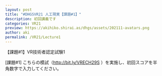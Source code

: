```yaml
---
layout: post
title: "#DHGSVR21 人工現実【課題#1】"
description: 初回講義です
categories: VR21
preview: https://akihiko.shirai.as/dhgs/assets/202111-avatars.png
author: aki
permalink: /VR21/Lecture1
---
```


【課題#1】VR技術者認定試験1

[課題#1] こちらの模試（http://bit.ly/VRECH29S ）を実施し、初回スコアを半角数字で入力してください。


